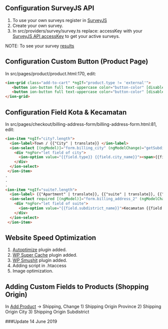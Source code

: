 ## Configuration SurveyJS API
 1) To use your own surveys register in [SurveyJS](https://surveyjs.io/Account/Register)
 2) Create your own survey.
 3) In src/providers/survey/survey.ts replace: accessKey with your [SurveyJS API accessKey](https://surveyjs.io/Help/Index/)
    to get your active surveys.
 
 NOTE: To see your survey [results](https://surveyjs.io/Service/MySurveys/)


 ## Configuration Custom Button (Product Page)
 
 In src/pages/product/product.html:170, edit:
  ```html
  <ion-grid class="add-to-cart" *ngIf="product.type != 'external'">
     <button ion-button full text-uppercase color="button-color" [disabled]="product.stock_status == 'outofstock'" (click)="buyNow(product.id)" style="margin: 0.4rem 0.2rem;width: 100%; min-height: 50px;background-color: #0cd1e8; color: white; box-shadow: none;">{{"Buy now" | translate}}</button>
     <button ion-button full text-uppercase color="button-color" [disabled]="product.stock_status == 'outofstock'" (click)="addToCart(product.id)" style="margin: 0.4rem 0.2rem;width: 100%; min-height: 50px;box-shadow: none;">{{AddToCart | translate}}</button>
  </ion-grid>
  ```
  
  ## Configuration Field Kota & Kecamatan
  
  In src/pages/checkout/billing-address-form/billing-address-form.html:81, edit:
  ```html
  <ion-item *ngIf="city?.length">
    <ion-label>Town / {{"City" | translate}} </ion-label>
    <ion-select [(ngModel)]="form.billing_city" (ngModelChange)="getSubdistrict(form.billing_city)" name="billing_city">
      <div *ngFor="let field of city">
        <ion-option value="{{field.type}} {{field.city_name}}"><span>{{field.type}} {{field.city_name}}</span> </ion-option>
      </div>
    </ion-select>
   </ion-item>
  .
  .
  .
  <ion-item *ngIf="suite?.length">
    <ion-label> {{"Apartment" | translate}}, {{"suite" | translate}}, {{"unit" | translate}} {{"etc" | translate}} </ion-label>
    <ion-select required [(ngModel)]="form.billing_address_2" (ngModelChange)="form.billing_address_2" name="billing_address_2">
      <div *ngFor="let field of suite">
        <ion-option value="{{field.subdistrict_name}}">Kecamatan {{field.subdistrict_name}}</ion-option>
      </div>
    </ion-select>
   </ion-item>
  ```
  
  ## Website Speed Optimization
  1) [Autoptimize](https://wordpress.org/plugins/autoptimize/) plugin added.
  2) [WP Super Cache](https://wordpress.org/plugins/wp-super-cache/) plugin added.
  3) [WP Smushit](https://wordpress.org/plugins/wp-smushit/) plugin added.
  4) Adding script in .htaccess
  5) Image optimization.
  
  ## Adding Custom Fields to Products (Shopping Origin)
  In [Add Product](http://cirung.com/wp-admin/post-new.php?post_type=product) -> Shipping, Change
    1) Shipping Origin Province
    2) Shipping Origin City
    3) Shipping Origin Subdistrict
  
  ###Update 14 June 2019
